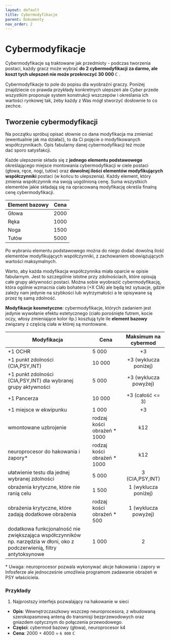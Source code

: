```yaml
---
layout: default
title: Cybermodyfikacje
parent: Dokumenty
nav_order: 2
---
```


# Cybermodyfikacje

Cybermodyfikacje są traktowane jak przedmioty - podczas tworzenia postaci, każdy gracz może wybrać **do 2 cybermodyfikacji za darmo, ale koszt tych ulepszeń nie może przekroczyć 30 000 ℂ** .

Cybermodyfikacje to pole do popisu dla wyobraźni graczy. Poniżej znajdziecie co prawda przykłady konkretnych ulepszeń ale *Cyber* przede wszystkim proponuje system konstrukcji wszczepów i określania ich wartości rynkowej tak, żeby każdy z Was mógł stworzyć dosłownie to co zechce.

## Tworzenie cybermodyfikacji

Na początku spróbuj opisać słownie co dana modyfikacja ma zmieniać (ewentualnie jak ma działać), to da Ci pojęcie o modyfikowanych współczynnikach. Opis fabularny danej cybermodyfikacji też może dać sporo satysfakcji.

Każde ulepszenie składa się z **jednego elementu podstawowego** określającego miejsce montowania cybermodyfikacji w ciele postaci (głowa, ręce, nogi, tułów) oraz **dowolnej ilości elementów modyfikujących współczynniki** postaci (w końcu to ulepszenia). Każdy element, który zmienia współczynnik ma swoją uogólnioną cenę. Suma wszystkich elementów jakie składają się na opracowaną modyfikację określa finalną cenę cybermodyfikacji.


| Element bazowy | Cena  |
| -------------- | :---: |
| Głowa          | 2000  |
| Ręka           | 1000  |
| Noga           | 1500  |
| Tułów          | 5000  |

Po wybraniu elementu podstawowego można do niego dodać dowolną ilość elementów modyfikujących współczynniki, z zachowaniem obowiązujących wartości maksymalnych.

Warto, aby każda modyfikacja współczynnika miała oparcie w opisie fabularnym. Jest to szczególnie istotne przy zdolnościach, które opisują całe grupy aktywności postaci. Można sobie wyobrazić cybermodyfikację, która ogólnie wzmacnia ciało bohatera (+X CIA) ale będą też sytuacje, gdzie zależy nam jedynie na szybkości lub wytrzymałości a te opisywane są przez tę samą zdolność.

**Modyfikacje kosmetyczne**: cybermodyfikacje, których zadaniem jest jedynie wywołanie efektu estetycznego (ciało porośnięte futrem, kocie oczy, włosy zmieniające kolor itp.) kosztują tyle ile **element bazowy** związany z częścią ciała w której są montowane.


| Modyfikacja                                                                                                               | Cena                        | Maksimum  na cybermod |
| ------------------------------------------------------------------------------------------------------------------------- | --------------------------- | :-------------------: |
| +1 OCHR                                                                                                                   | 5 000                       |          +3           |
| +1 punkt zdolności (CIA,PSY,INT)                                                                                          | 10 000                      | +3 (wyklucza poniżej) |
| +1 punkt zdolności (CIA,PSY,INT) dla wybranej grupy aktywności                                                            | 5 000                       | +3 (wyklucza powyżej) |
| +1 Pancerza                                                                                                               | 10 000                      |   +3 (całość <= 3)    |
| +1 miejsce w ekwipunku                                                                                                    | 1 000                       |          +3           |
| wmontowane uzbrojenie                                                                                                     | rodzaj kości obrażeń * 1000 |          k12          |
| neuroprocesor do hakowania i zapory\*                                                                                     | rodzaj kości obrażeń * 1000 |          k12          |
| ułatwienie testu dla jednej wybranej zdolności                                                                            | 5 000                       |    3 (CIA,PSY,INT)    |
| obrażenia krytyczne, które nie ranią celu                                                                                 | 1 500                       | 1 (wyklucza poniżej)  |
| obrażenia krytyczne, które zadają dodatkowe obrażenia                                                                     | rodzaj kości obrażeń * 500  | 1  (wyklucza powyżej) |
| dodatkowa funkcjonalność nie zwiększająca współczynników np. narzędzia w dłoni, oko z podczerwienią, filtry antytoksynowe | 1 000                       |           2           |

\* Uwaga: neuroprocesor pozwala wykonywać akcje hakowania i zapory w Infosferze ale jednocześnie umożliwia programom zadawanie obrażeń w PSY właściciela.

### Przykłady

1. Najprostszy interfejs pozwalający na hakowanie w sieci

- **Opis**: Wewnętrzczaszkowy wszczep neuroprocesora, z wbudowaną szerokopasmową anteną do transmisji bezprzewodowych oraz gniazdem optycznym do połączenia przewodowego.
- **Części**: cybermod bazowy (głowa), neuroprocesor k4
- **Cena**: 2000 + 4000 = `6 000` ℂ











